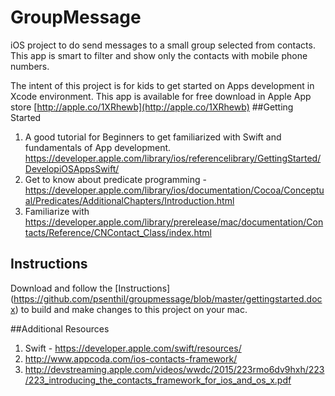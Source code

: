 # GroupMessage
iOS project to do send messages to a small group selected from contacts. This app is smart to filter and show only the contacts with mobile phone numbers.

The intent of this project is for kids to get started on Apps development in Xcode environment. 
This app is available for free download in Apple App store [http://apple.co/1XRhewb](http://apple.co/1XRhewb)
##Getting Started
1.	A good tutorial for Beginners to get familiarized with Swift and fundamentals of App development. https://developer.apple.com/library/ios/referencelibrary/GettingStarted/DevelopiOSAppsSwift/ 
2.	Get to know about predicate programming -https://developer.apple.com/library/ios/documentation/Cocoa/Conceptual/Predicates/AdditionalChapters/Introduction.html
3.	Familiarize with https://developer.apple.com/library/prerelease/mac/documentation/Contacts/Reference/CNContact_Class/index.html

## Instructions
Download and follow the [Instructions] (https://github.com/psenthil/groupmessage/blob/master/gettingstarted.docx) to build and make changes to this project on your mac.

##Additional Resources
1. Swift - https://developer.apple.com/swift/resources/
2. http://www.appcoda.com/ios-contacts-framework/
3. http://devstreaming.apple.com/videos/wwdc/2015/223rmo6dv9hxh/223/223_introducing_the_contacts_framework_for_ios_and_os_x.pdf

